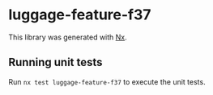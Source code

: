 # luggage-feature-f37

This library was generated with [Nx](https://nx.dev).

## Running unit tests

Run `nx test luggage-feature-f37` to execute the unit tests.
